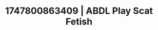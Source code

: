 ---
categories:
- Midnight fantasy
- Anal
- Sensual cosplay
- Bedroom eyes
- Soft domination
image: /assets/images/1747800863409.jpg
layout: post
seo:
  description: Featured content with high-quality Scat Fetish, ABDL Play. HD images
    available.
  keywords: Scat Fetish, ABDL Play
  og_image: /assets/images/1747800863409.jpg
  schema_type: VisualArtwork
tags:
- ABDL Play
- '#1747800863409'
- Scat Fetish
title: 1747800863409 | ABDL Play Scat Fetish
---